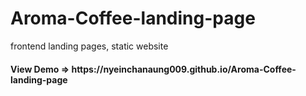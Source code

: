 # Aroma-Coffee-landing-page
frontend landing pages, static website

<h4>View Demo => https://nyeinchanaung009.github.io/Aroma-Coffee-landing-page <h4>
